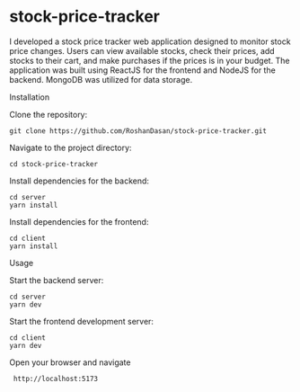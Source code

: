 # stock-price-tracker

I developed a stock price tracker web application designed to monitor stock price changes. Users can view available stocks, check their prices, add stocks to their cart, and make purchases if the prices is in your budget. 
The application was built using ReactJS for the frontend and NodeJS for the backend. MongoDB was utilized for data storage.

Installation

   Clone the repository:

    git clone https://github.com/RoshanDasan/stock-price-tracker.git

   Navigate to the project directory:


    cd stock-price-tracker

   Install dependencies for the backend:
    

    cd server
    yarn install
    

   Install dependencies for the frontend:

    cd client
    yarn install

Usage

   Start the backend server:


    cd server
    yarn dev

   Start the frontend development server:


    cd client
    yarn dev

   Open your browser and navigate 
   
     http://localhost:5173

     
     
